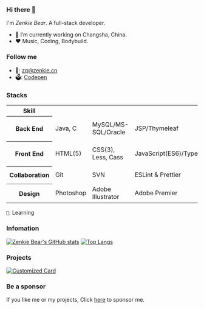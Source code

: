 ### Hi there 👋
I'm *Zenkie Bear*. A full-stack developer.
- 💼 I’m currently working on Changsha, China.
- ❤️ Music, Coding, Bodybuild.

### Follow me
- 📧: zq@zenkie.cn
- 🗳️: [Codepen](https://codepen.io/zenkie)

### Stacks
<table>
  <tr>
    <th>Skill</th>
    <th colspan='100'>Items</th>
  </tr>
  <tr>
    <th>Back End</td>
    <td>Java, C</td>
    <td>MySQL/MS-SQL/Oracle</td>
    <td>JSP/Thymeleaf</td>
    <td>SSM, SpringBoot, SpringCloud</td>
    <td colspan='3'>Redis & RabbitMQ & Nginx & ElasticSearch</td>
    <td>Docker & Maven</td>
  </tr>
  <tr>
    <th>Front End</td>
    <td>HTML(5)</td>
    <td>CSS(3), Less, Cass</td>
    <td>JavaScript(ES6)/TypeScript</td>
    <td>NodeJS</td>
    <td>Vue</td>
    <td>React & NextJS</td>
    <td>Cesium</td>
    <td>Framer Motion🎯</td>
  </tr>
  <tr>
    <th>Collaboration</th>
    <td>Git</td>
    <td>SVN</td>
    <td>ESLint & Prettier</td>
    <td>Git Hooks & Github Actions</td>
    <td colspan='100' rowspan='2'>
       Interest => Study & Practice => Success.
    </td>
  </tr>
  <tr>
    <th>Design</th>
    <td>Photoshop</td>
    <td>Adobe Illustrator</td>
    <td>Adobe Premier</td>
    <td>Figma/MasterGo/<a href='https://js.design/'>即时设计</a></td>
  </tr>
</table>

`🎯`: Learning

### Infomation
[![Zenkie Bear's GitHub stats](https://github-readme-stats.vercel.app/api?username=zenkiebear&show_icons=true&include_all_commits=false&theme=vue)](https://github.com/ZenkieBear)
[![Top Langs](https://github-readme-stats.vercel.app/api/top-langs/?username=zenkiebear&layout=compact&theme=vue)](https://github.com/ZenkieBear)

### Projects
[![Customized Card](https://github-readme-stats.vercel.app/api/pin?username=zenkiebear&repo=glassmorphism&title_color=fff&icon_color=f9f9f9&text_color=ffffff&bg_color=1,3742fa,5352ed)](https://github.com/ZenkieBear/glassmorphism)

### Be a sponsor
If you like me or my projects, Click [here](./SPONSOR.md) to sponsor me.
